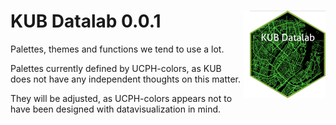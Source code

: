 
# KUB Datalab 0.0.1 <img src="man/figures/logo.png" align="right" style="padding-left:10px;background-color:white;" />

Palettes, themes and functions we tend to use a lot.

Palettes currently defined by UCPH-colors, as KUB does not have any
independent thoughts on this matter.

They will be adjusted, as UCPH-colors appears not to have been designed
with datavisualization in mind.
